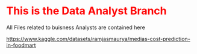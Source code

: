 # <font color=#FF0000>This is the Data Analyst Branch</font>
 All Files related to buisness Analysts are contained here


https://www.kaggle.com/datasets/ramjasmaurya/medias-cost-prediction-in-foodmart
